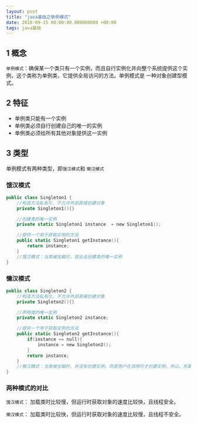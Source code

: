```yaml
---
layout: post
title: "java基础之单例模式"
date: 2018-09-15 00:00:00.000000000 +00:00
tags: java基础
---
```


## 1 概念

`单例模式`：确保某一个类只有一个实例，而且自行实例化并向整个系统提供这个实例，这个类称为单例类，它提供全局访问的方法。单例模式是
一种对象创建型模式。

## 2 特征

+ 单例类只能有一个实例
+ 单例类必须自行创建自己的唯一的实例
+ 单例类必须给所有其他对象提供这一实例

## 3 类型

单例模式有两种类型，即`饿汉模式`和 `懒汉模式`

### 饿汉模式

```swift
public class Singleton1 {
	//构造方法私有化，不允许外部直接创建对象
	private Singleton1(){}

	//创建类的唯一实例
	private static Singleton1 instance  = new Singleton1();

	//提供一个用于获取实例的方法
	public static Singleton1 getInstance(){
		return instance;
	}
	//饿汉模式：当类被加载时，就会去创建类的唯一实例
}
```

### 懒汉模式

```swift
public class Singleton2 {
	//构造方法私有化，不允许外部直接创建对象
    private Singleton2(){}

    //声明类的唯一实例
    private static Singleton2 instance;

    //提供一个用于获取实例的方法
    public static Singleton2 getInstance(){
        if(instance == null){
            instance = new Singleton2();
        }
        return instance;
    }
    //懒汉模式：当类被加载时，并没有创建实例，而是用户在调用时才创建实例，所以，形象称之为懒汉模式
}
```

### 两种模式的对比

`饿汉模式`： 加载类时比较慢，但运行时获取对象的速度比较快，且线程安全。

`懒汉模式`： 加载类时比较快，但运行时获取对象的速度比较慢，且线程不安全。

